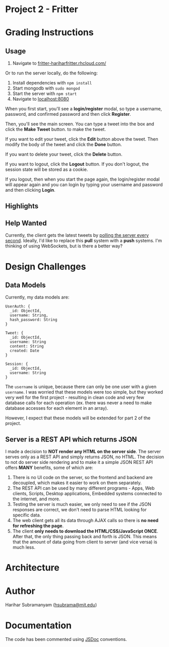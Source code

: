 Project 2 - Fritter
============

# Grading Instructions

## Usage

1. Navigate to [fritter-hariharfritter.rhcloud.com/](http://fritter-hariharfritter.rhcloud.com/)

Or to run the server locally, do the following:

1. Install dependencies with `npm install`
2. Start mongodb with `sudo mongod`
3. Start the server with `npm start`
4. Navigate to [localhost:8080](http://localhost:8080/)

When you first start, you'll see a **login/register** modal, so type a username, password, and confirmed password and then click **Register**.

Then, you'll see the main screen. You can type a tweet into the box and click the **Make Tweet** button. to make the tweet.

If you want to edit your tweet, click the **Edit** button above the tweet. Then modify the body of the tweet and click the **Done** button.

If you want to delete your tweet, click the **Delete** button.

If you want to logout, click the **Logout** button. If you don't logout, the session state will be stored as a cookie.

If you logout, then when you start the page again, the login/register modal will appear again and you can login by typing your username and password and then clicking **Login**.


## Highlights



## Help Wanted

Currently, the client gets the latest tweets by [polling the server every second](https://github.com/6170-fa14/hsubrama_proj2/blob/master/public/js/tweet_list.js#L147). Ideally, I'd like to replace this **pull** system with a **push** systems. I'm thinking of using WebSockets, but is there a better way?

# Design Challenges

## Data Models

Currently, my data models are:

```
UserAuth: {
  _id: ObjectId,
  username: String,
  hash_password: String
}
```


```
Tweet: {
  _id: ObjectId,
  username: String
  content: String
  created: Date
}
```

```
Session: {
  _id: ObjectId,
  username: String
}
```
The `username` is unique, because there can only be one user with a given `username`. I was worried that these models were too simple, but they worked very well for the first project - resulting in clean code and very few database calls for each operation (ex. there was never a need to make database accesses for each element in an array).

However, I expect that these models will be extended for part 2 of the project.

## Server is a REST API which returns JSON

I made a decision to **NOT render any HTML on the server side**. The server serves only as a REST API and simply returns JSON, no HTML. The decision to not do server side rendering and to make it a simple JSON REST API offers **MANY** benefits, some of which are:

1. There is no UI code on the server, so the frontend and backend are decoupled, which makes it easier to work on them separately.
2. The REST API can be used by many different programs - Apps, Web clients, Scripts, Desktop applications, Embedded systems connected to the internet, and more.
3. Testing the server is much easier, we only need to see if the JSON responses are correct, we don't need to parse HTML looking for specific data.
4. The web client gets all its data through AJAX calls so there is **no need for refreshing the page**.
5. The client **only needs to download the HTML/CSS/JavaScript ONCE**. After that, the only thing passing back and forth is JSON. This means that the amount of data going from client to server (and vice versa) is much less.


# Architecture


# Author
Harihar Subramanyam (hsubrama@mit.edu)

# Documentation

The code has been commented using [JSDoc](http://usejsdoc.org/) conventions.
